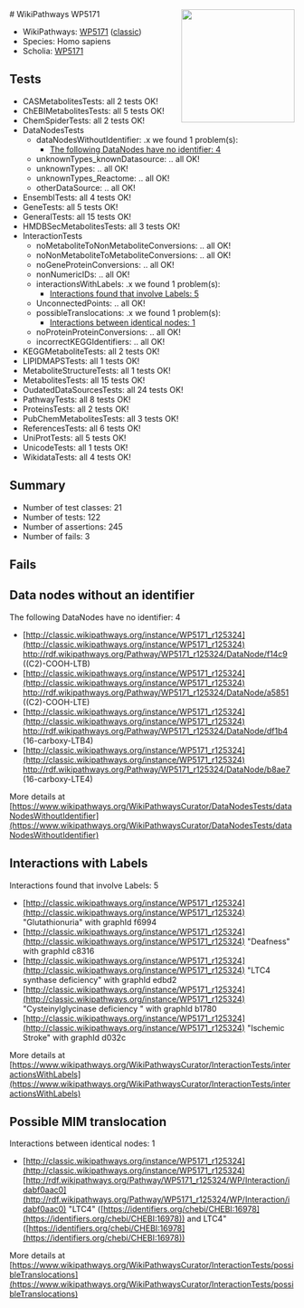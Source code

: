 <img style="float: right; width: 200px" src="https://upload.wikimedia.org/wikipedia/commons/thumb/8/83/Wplogo_with_text_500.png/640px-Wplogo_with_text_500.png" />
# WikiPathways WP5171

* WikiPathways: [WP5171](https://wikipathways.org/pathways/WP5171) ([classic](https://classic.wikipathways.org/instance/WP5171))
* Species: Homo sapiens
* Scholia: [WP5171](https://scholia.toolforge.org/wikipathways/WP5171)
## Tests
* CASMetabolitesTests: all 2 tests OK!
* ChEBIMetabolitesTests: all 5 tests OK!
* ChemSpiderTests: all 2 tests OK!
* DataNodesTests
    * dataNodesWithoutIdentifier: .x we found 1 problem(s):
        * [The following DataNodes have no identifier: 4](#d2d32fa3)
    * unknownTypes_knownDatasource: .. all OK!
    * unknownTypes: .. all OK!
    * unknownTypes_Reactome: .. all OK!
    * otherDataSource: .. all OK!
* EnsemblTests: all 4 tests OK!
* GeneTests: all 5 tests OK!
* GeneralTests: all 15 tests OK!
* HMDBSecMetabolitesTests: all 3 tests OK!
* InteractionTests
    * noMetaboliteToNonMetaboliteConversions: .. all OK!
    * noNonMetaboliteToMetaboliteConversions: .. all OK!
    * noGeneProteinConversions: .. all OK!
    * nonNumericIDs: .. all OK!
    * interactionsWithLabels: .x we found 1 problem(s):
        * [Interactions found that involve Labels: 5](#630d267c)
    * UnconnectedPoints: .. all OK!
    * possibleTranslocations: .x we found 1 problem(s):
        * [Interactions between identical nodes: 1](#1c118206)
    * noProteinProteinConversions: .. all OK!
    * incorrectKEGGIdentifiers: .. all OK!
* KEGGMetaboliteTests: all 2 tests OK!
* LIPIDMAPSTests: all 1 tests OK!
* MetaboliteStructureTests: all 1 tests OK!
* MetabolitesTests: all 15 tests OK!
* OudatedDataSourcesTests: all 24 tests OK!
* PathwayTests: all 8 tests OK!
* ProteinsTests: all 2 tests OK!
* PubChemMetabolitesTests: all 3 tests OK!
* ReferencesTests: all 6 tests OK!
* UniProtTests: all 5 tests OK!
* UnicodeTests: all 1 tests OK!
* WikidataTests: all 4 tests OK!


## Summary

* Number of test classes: 21
* Number of tests: 122
* Number of assertions: 245
* Number of fails: 3

## Fails

<a name="d2d32fa3" />

## Data nodes without an identifier

The following DataNodes have no identifier: 4

* [http://classic.wikipathways.org/instance/WP5171_r125324](http://classic.wikipathways.org/instance/WP5171_r125324) http://rdf.wikipathways.org/Pathway/WP5171_r125324/DataNode/f14c9 ((C2)-COOH-LTB)
* [http://classic.wikipathways.org/instance/WP5171_r125324](http://classic.wikipathways.org/instance/WP5171_r125324) http://rdf.wikipathways.org/Pathway/WP5171_r125324/DataNode/a5851 ((C2)-COOH-LTE)
* [http://classic.wikipathways.org/instance/WP5171_r125324](http://classic.wikipathways.org/instance/WP5171_r125324) http://rdf.wikipathways.org/Pathway/WP5171_r125324/DataNode/df1b4 (16-carboxy-LTB4)
* [http://classic.wikipathways.org/instance/WP5171_r125324](http://classic.wikipathways.org/instance/WP5171_r125324) http://rdf.wikipathways.org/Pathway/WP5171_r125324/DataNode/b8ae7 (16-carboxy-LTE4)


More details at [https://www.wikipathways.org/WikiPathwaysCurator/DataNodesTests/dataNodesWithoutIdentifier](https://www.wikipathways.org/WikiPathwaysCurator/DataNodesTests/dataNodesWithoutIdentifier)

<a name="630d267c" />

## Interactions with Labels

Interactions found that involve Labels: 5

* [http://classic.wikipathways.org/instance/WP5171_r125324](http://classic.wikipathways.org/instance/WP5171_r125324) "Glutathionuria" with graphId f6994
* [http://classic.wikipathways.org/instance/WP5171_r125324](http://classic.wikipathways.org/instance/WP5171_r125324) "Deafness" with graphId c8316
* [http://classic.wikipathways.org/instance/WP5171_r125324](http://classic.wikipathways.org/instance/WP5171_r125324) "LTC4 synthase
deficiency" with graphId edbd2
* [http://classic.wikipathways.org/instance/WP5171_r125324](http://classic.wikipathways.org/instance/WP5171_r125324) "Cysteinylglycinase 
deficiency " with graphId b1780
* [http://classic.wikipathways.org/instance/WP5171_r125324](http://classic.wikipathways.org/instance/WP5171_r125324) "Ischemic
Stroke" with graphId d032c


More details at [https://www.wikipathways.org/WikiPathwaysCurator/InteractionTests/interactionsWithLabels](https://www.wikipathways.org/WikiPathwaysCurator/InteractionTests/interactionsWithLabels)

<a name="1c118206" />

## Possible MIM translocation

Interactions between identical nodes: 1

* [http://classic.wikipathways.org/instance/WP5171_r125324](http://classic.wikipathways.org/instance/WP5171_r125324) [http://rdf.wikipathways.org/Pathway/WP5171_r125324/WP/Interaction/idabf0aac0](http://rdf.wikipathways.org/Pathway/WP5171_r125324/WP/Interaction/idabf0aac0) "LTC4" ([https://identifiers.org/chebi/CHEBI:16978](https://identifiers.org/chebi/CHEBI:16978)) and 
LTC4" ([https://identifiers.org/chebi/CHEBI:16978](https://identifiers.org/chebi/CHEBI:16978))


More details at [https://www.wikipathways.org/WikiPathwaysCurator/InteractionTests/possibleTranslocations](https://www.wikipathways.org/WikiPathwaysCurator/InteractionTests/possibleTranslocations)

